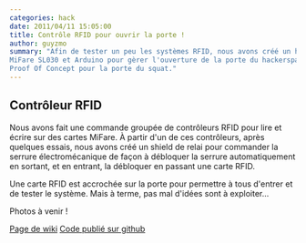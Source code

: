 ```yaml
---
categories: hack
date: 2011/04/11 15:05:00
title: Contrôle RFID pour ouvrir la porte !
author: guyzmo
summary: "Afin de tester un peu les systèmes RFID, nous avons créé un hack RFID sur base de contrôleur
MiFare SL030 et Arduino pour gèrer l'ouverture de la porte du hackerspace. L'idée étant d'en faire un
Proof Of Concept pour la porte du squat."
---
```


## Contrôleur RFID

Nous avons fait une commande groupée de contrôleurs RFID pour lire et
écrire sur des cartes MiFare. À partir d'un de ces contrôleurs, après
quelques essais, nous avons créé un shield de relai pour commander la
serrure électromécanique de façon à débloquer la serrure automatiquement
en sortant, et en entrant, la débloquer en passant une carte RFID.

Une carte RFID est accrochée sur la porte pour permettre à tous d'entrer
et de tester le système. Mais à terme, pas mal d'idées sont à exploiter...

Photos à venir !

[Page de wiki](http://wiki.leloop.org/index.php/LeLoopRFID)
[Code publié sur github](http://github.com/LeLoop/LeLoopRFID)


